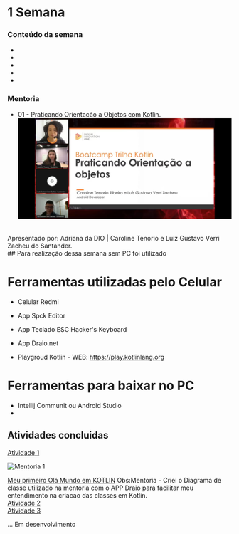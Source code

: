 # 1 Semana

### Conteúdo da semana

- 
-
- 
-
- 

### Mentoria

- 01 - Praticando Orientacão a Objetos com Kotlin.<br>
![Mentoria 1]( https://raw.githubusercontent.com/PaulaSena/BootcampSantanderMobile/main/1%20Semana/Img/Mentoria1.jpg "Imagem da mentoria 1")

<br>
Apresentado por: Adriana da DIO | Caroline Tenorio e Luiz Gustavo Verri Zacheu do Santander.

<br>
 ## Para realização dessa semana sem PC foi utilizado


# Ferramentas utilizadas pelo Celular

  - Celular Redmi <br>

   - App Spck Editor <br>

   - App Teclado ESC Hacker's Keyboard <br>

   - App Draio.net <br>
   
   - Playgroud Kotlin - WEB: https://play.kotlinlang.org <br>
   
# Ferramentas para baixar no PC

  - Intellij Communit ou Android Studio <br>
  -



## Atividades concluidas

<a href="#"> Atividade 1</a>

![Mentoria 1]( https://raw.githubusercontent.com/PaulaSena/BootcampSantanderMobile/cd35f7fcff2203b3cc5604b5e1903c02edec7317/1%20Semana/Img/Practicando%20Orientaci%C3%B3n%20la%20Objetos%201.svg "Imagem do diagrama de classes da mentoria 1 ")

<a href="https://pl.kotl.in/EvLDLvG_D"> Meu primeiro Olá Mundo em KOTLIN</a>
Obs:Mentoria - Criei o Diagrama de classe utilizado na mentoria com o APP Draio para facilitar meu entendimento na criacao das classes em Kotlin.
<br>
<a href="#"> Atividade 2</a><br>
<a href="#"> Atividade 3</a><br>


... Em desenvolvimento


